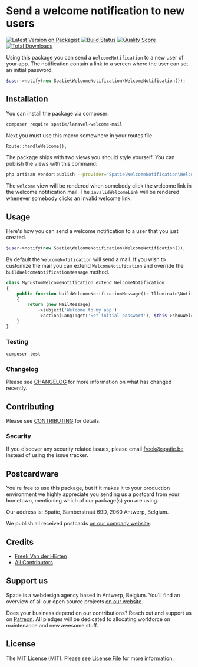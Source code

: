 # Send a welcome notification to new users

[![Latest Version on Packagist](https://img.shields.io/packagist/v/spatie/laravel-welcome-mail.svg?style=flat-square)](https://packagist.org/packages/spatie/laravel-welcome-mail)
[![Build Status](https://img.shields.io/travis/spatie/laravel-welcome-mail/master.svg?style=flat-square)](https://travis-ci.org/spatie/laravel-welcome-mail)
[![Quality Score](https://img.shields.io/scrutinizer/g/spatie/laravel-welcome-mail.svg?style=flat-square)](https://scrutinizer-ci.com/g/spatie/laravel-welcome-mail)
[![Total Downloads](https://img.shields.io/packagist/dt/spatie/laravel-welcome-mail.svg?style=flat-square)](https://packagist.org/packages/spatie/laravel-welcome-mail)

Using this package you can send a `WelcomeNotification` to a new user of your app. The notification contain a link to a screen where the user can set an initial password.

```php
$user->notify(new Spatie\WelcomeNotification\WelcomeNotification());
```

## Installation

You can install the package via composer:

```bash
composer require spatie/laravel-welcome-mail
```

Next you must use this macro somewhere in your routes file.

```php
Route::handleWelcome();
```

The package ships with two views you should style yourself. You can publish the views with this command:

```bash
php artisan vendor:publish --provider="Spatie\WelcomeNotification\WelcomeNotificationServiceProvider" --tag="views"
```

The `welcome` view will be rendered when somebody click the welcome link in the welcome notification mail. The `invalidWelcomeLink` will be rendered whenever somebody clicks an invalid welcome link.

## Usage

Here's how you can send a welcome notification to a user that you just created.

```php
$user->notify(new Spatie\WelcomeNotification\WelcomeNotification());
```

By default the `WelcomeNotification` will send a mail. If you wish to customize the mail you can extend `WelcomeNotification` and override the `buildWelcomeNotificationMessage` method.

```php
class MyCustomWelcomeNotification extend WelcomeNotification
{
    public function buildWelcomeNotificationMessage(): Illuminate\Notifications\Messages\MailMessage
    {
        return (new MailMessage)
            ->subject('Welcome to my app')
            ->action(Lang::get('Set initial password'), $this->showWelcomeFormUrl)
    }
}
```

### Testing

```bash
composer test
```

### Changelog

Please see [CHANGELOG](CHANGELOG.md) for more information on what has changed recently.

## Contributing

Please see [CONTRIBUTING](CONTRIBUTING.md) for details.

### Security

If you discover any security related issues, please email freek@spatie.be instead of using the issue tracker.

## Postcardware

You're free to use this package, but if it makes it to your production environment we highly appreciate you sending us a postcard from your hometown, mentioning which of our package(s) you are using.

Our address is: Spatie, Samberstraat 69D, 2060 Antwerp, Belgium.

We publish all received postcards [on our company website](https://spatie.be/en/opensource/postcards).

## Credits

- [Freek Van der HErten](https://github.com/freekmurze)
- [All Contributors](../../contributors)

## Support us

Spatie is a webdesign agency based in Antwerp, Belgium. You'll find an overview of all our open source projects [on our website](https://spatie.be/opensource).

Does your business depend on our contributions? Reach out and support us on [Patreon](https://www.patreon.com/spatie). 
All pledges will be dedicated to allocating workforce on maintenance and new awesome stuff.

## License

The MIT License (MIT). Please see [License File](LICENSE.md) for more information.
